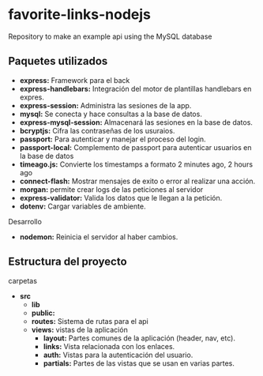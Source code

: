 # favorite-links-nodejs
Repository to make an example api using the MySQL database

## Paquetes utilizados
- **express:** Framework para el back
- **express-handlebars:** Integración del motor de plantillas handlebars en expres.
- **express-session:** Administra las sesiones de la app.
- **mysql:** Se conecta y hace consultas a la base de datos.
- **express-mysql-session:** Almacenará las sesiones en la base de datos.
- **bcryptjs:** Cifra las contraseñas de los usuraios.
- **passport:** Para autenticar y manejar el proceso del login.
- **passport-local:** Complemento de passport para autenticar usuarios en la base de datos
- **timeago.js:** Convierte los timestamps a formato 2 minutes ago, 2 hours ago
- **connect-flash:** Mostrar mensajes de exito o error al realizar una acción.
- **morgan:** permite crear logs de las peticiones al servidor
- **express-validator:** Valida los datos que le llegan a la petición.
- **dotenv:** Cargar variables de ambiente.

Desarrollo
- **nodemon:** Reinicia el servidor al haber cambios.

## Estructura del proyecto
carpetas
 - **src**
	- **lib**
	- **public:**
	- **routes:** Sistema de rutas para el api
	- **views:** vistas de la aplicación
		- **layout:** Partes comunes de la aplicación (header, nav, etc).
		- **links:** Vista relacionada con los enlaces.
		- **auth:** Vistas para la autenticación del usuario.
		- **partials:** Partes de las vistas que se usan en varias partes.